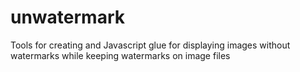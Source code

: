 unwatermark
===========

Tools for creating and Javascript glue for displaying images without watermarks while keeping watermarks on image files
